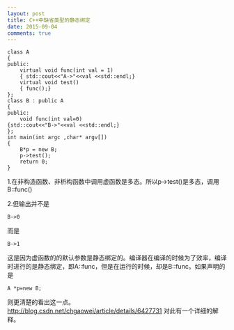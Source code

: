 ```yaml
---
layout: post
title: C++中缺省类型的静态绑定
date: 2015-09-04
comments: true
---
```




	class A
	{
	public:
    	virtual void func(int val = 1)
    	{ std::cout<<"A->"<<val <<std::endl;}
    	virtual void test()
    	{ func();}
	};
	class B : public A
	{
	public:
    	void func(int val=0)
	{std::cout<<"B->"<<val <<std::endl;}
	};
	int main(int argc ,char* argv[])
	{
    	B*p = new B;
    	p->test();
		return 0;
	}

1.在非构造函数、非析构函数中调用虚函数是多态。所以p->test()是多态，调用B::func()

2.但输出并不是

	B->0
而是

	B->1
这是因为虚函数的的默认参数是静态绑定的。编译器在编译的时候为了效率，编译时进行的是静态绑定，即A::func，但是在运行的时候，却是B::func。如果声明的是

	A *p=new B;
则更清楚的看出这一点。
http://blog.csdn.net/chgaowei/article/details/6427731 对此有一个详细的解释。